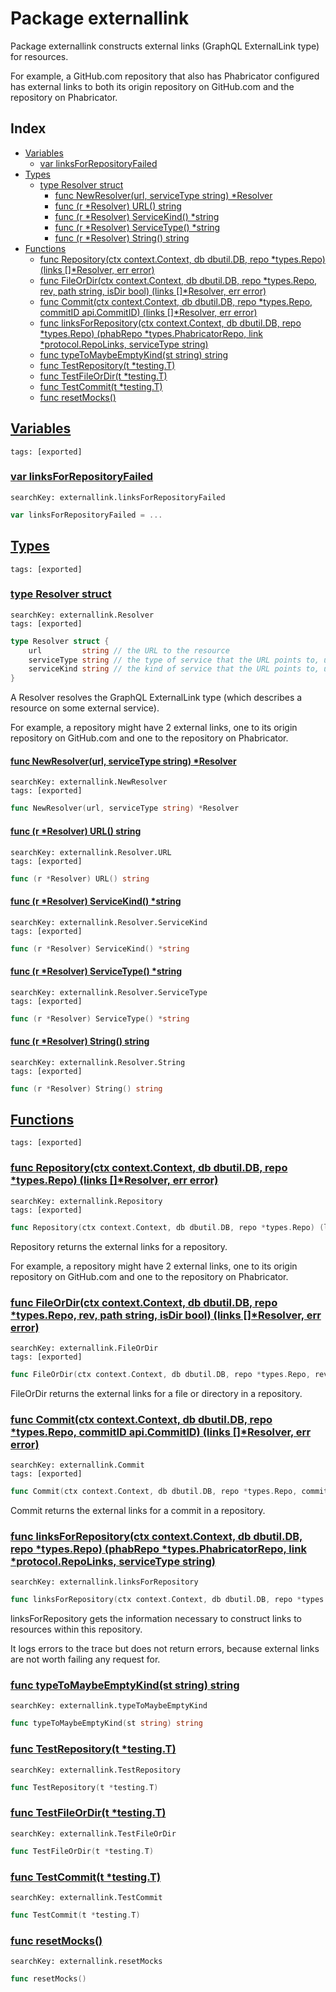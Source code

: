 # Package externallink

Package externallink constructs external links (GraphQL ExternalLink type) for resources. 

For example, a GitHub.com repository that also has Phabricator configured has external links to both its origin repository on GitHub.com and the repository on Phabricator. 

## Index

* [Variables](#var)
    * [var linksForRepositoryFailed](#linksForRepositoryFailed)
* [Types](#type)
    * [type Resolver struct](#Resolver)
        * [func NewResolver(url, serviceType string) *Resolver](#NewResolver)
        * [func (r *Resolver) URL() string](#Resolver.URL)
        * [func (r *Resolver) ServiceKind() *string](#Resolver.ServiceKind)
        * [func (r *Resolver) ServiceType() *string](#Resolver.ServiceType)
        * [func (r *Resolver) String() string](#Resolver.String)
* [Functions](#func)
    * [func Repository(ctx context.Context, db dbutil.DB, repo *types.Repo) (links []*Resolver, err error)](#Repository)
    * [func FileOrDir(ctx context.Context, db dbutil.DB, repo *types.Repo, rev, path string, isDir bool) (links []*Resolver, err error)](#FileOrDir)
    * [func Commit(ctx context.Context, db dbutil.DB, repo *types.Repo, commitID api.CommitID) (links []*Resolver, err error)](#Commit)
    * [func linksForRepository(ctx context.Context, db dbutil.DB, repo *types.Repo) (phabRepo *types.PhabricatorRepo, link *protocol.RepoLinks, serviceType string)](#linksForRepository)
    * [func typeToMaybeEmptyKind(st string) string](#typeToMaybeEmptyKind)
    * [func TestRepository(t *testing.T)](#TestRepository)
    * [func TestFileOrDir(t *testing.T)](#TestFileOrDir)
    * [func TestCommit(t *testing.T)](#TestCommit)
    * [func resetMocks()](#resetMocks)


## <a id="var" href="#var">Variables</a>

```
tags: [exported]
```

### <a id="linksForRepositoryFailed" href="#linksForRepositoryFailed">var linksForRepositoryFailed</a>

```
searchKey: externallink.linksForRepositoryFailed
```

```Go
var linksForRepositoryFailed = ...
```

## <a id="type" href="#type">Types</a>

```
tags: [exported]
```

### <a id="Resolver" href="#Resolver">type Resolver struct</a>

```
searchKey: externallink.Resolver
tags: [exported]
```

```Go
type Resolver struct {
	url         string // the URL to the resource
	serviceType string // the type of service that the URL points to, used for showing a nice icon
	serviceKind string // the kind of service that the URL points to, used for showing a nice icon
}
```

A Resolver resolves the GraphQL ExternalLink type (which describes a resource on some external service). 

For example, a repository might have 2 external links, one to its origin repository on GitHub.com and one to the repository on Phabricator. 

#### <a id="NewResolver" href="#NewResolver">func NewResolver(url, serviceType string) *Resolver</a>

```
searchKey: externallink.NewResolver
tags: [exported]
```

```Go
func NewResolver(url, serviceType string) *Resolver
```

#### <a id="Resolver.URL" href="#Resolver.URL">func (r *Resolver) URL() string</a>

```
searchKey: externallink.Resolver.URL
tags: [exported]
```

```Go
func (r *Resolver) URL() string
```

#### <a id="Resolver.ServiceKind" href="#Resolver.ServiceKind">func (r *Resolver) ServiceKind() *string</a>

```
searchKey: externallink.Resolver.ServiceKind
tags: [exported]
```

```Go
func (r *Resolver) ServiceKind() *string
```

#### <a id="Resolver.ServiceType" href="#Resolver.ServiceType">func (r *Resolver) ServiceType() *string</a>

```
searchKey: externallink.Resolver.ServiceType
tags: [exported]
```

```Go
func (r *Resolver) ServiceType() *string
```

#### <a id="Resolver.String" href="#Resolver.String">func (r *Resolver) String() string</a>

```
searchKey: externallink.Resolver.String
tags: [exported]
```

```Go
func (r *Resolver) String() string
```

## <a id="func" href="#func">Functions</a>

```
tags: [exported]
```

### <a id="Repository" href="#Repository">func Repository(ctx context.Context, db dbutil.DB, repo *types.Repo) (links []*Resolver, err error)</a>

```
searchKey: externallink.Repository
tags: [exported]
```

```Go
func Repository(ctx context.Context, db dbutil.DB, repo *types.Repo) (links []*Resolver, err error)
```

Repository returns the external links for a repository. 

For example, a repository might have 2 external links, one to its origin repository on GitHub.com and one to the repository on Phabricator. 

### <a id="FileOrDir" href="#FileOrDir">func FileOrDir(ctx context.Context, db dbutil.DB, repo *types.Repo, rev, path string, isDir bool) (links []*Resolver, err error)</a>

```
searchKey: externallink.FileOrDir
tags: [exported]
```

```Go
func FileOrDir(ctx context.Context, db dbutil.DB, repo *types.Repo, rev, path string, isDir bool) (links []*Resolver, err error)
```

FileOrDir returns the external links for a file or directory in a repository. 

### <a id="Commit" href="#Commit">func Commit(ctx context.Context, db dbutil.DB, repo *types.Repo, commitID api.CommitID) (links []*Resolver, err error)</a>

```
searchKey: externallink.Commit
tags: [exported]
```

```Go
func Commit(ctx context.Context, db dbutil.DB, repo *types.Repo, commitID api.CommitID) (links []*Resolver, err error)
```

Commit returns the external links for a commit in a repository. 

### <a id="linksForRepository" href="#linksForRepository">func linksForRepository(ctx context.Context, db dbutil.DB, repo *types.Repo) (phabRepo *types.PhabricatorRepo, link *protocol.RepoLinks, serviceType string)</a>

```
searchKey: externallink.linksForRepository
```

```Go
func linksForRepository(ctx context.Context, db dbutil.DB, repo *types.Repo) (phabRepo *types.PhabricatorRepo, link *protocol.RepoLinks, serviceType string)
```

linksForRepository gets the information necessary to construct links to resources within this repository. 

It logs errors to the trace but does not return errors, because external links are not worth failing any request for. 

### <a id="typeToMaybeEmptyKind" href="#typeToMaybeEmptyKind">func typeToMaybeEmptyKind(st string) string</a>

```
searchKey: externallink.typeToMaybeEmptyKind
```

```Go
func typeToMaybeEmptyKind(st string) string
```

### <a id="TestRepository" href="#TestRepository">func TestRepository(t *testing.T)</a>

```
searchKey: externallink.TestRepository
```

```Go
func TestRepository(t *testing.T)
```

### <a id="TestFileOrDir" href="#TestFileOrDir">func TestFileOrDir(t *testing.T)</a>

```
searchKey: externallink.TestFileOrDir
```

```Go
func TestFileOrDir(t *testing.T)
```

### <a id="TestCommit" href="#TestCommit">func TestCommit(t *testing.T)</a>

```
searchKey: externallink.TestCommit
```

```Go
func TestCommit(t *testing.T)
```

### <a id="resetMocks" href="#resetMocks">func resetMocks()</a>

```
searchKey: externallink.resetMocks
```

```Go
func resetMocks()
```

